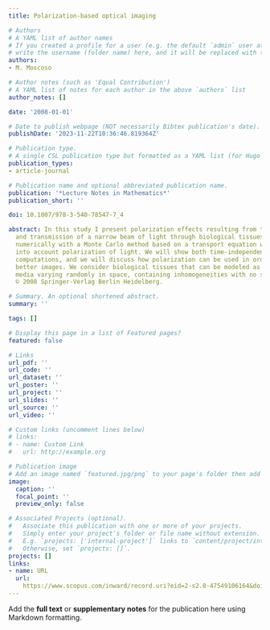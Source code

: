 ```yaml
---
title: Polarization-based optical imaging

# Authors
# A YAML list of author names
# If you created a profile for a user (e.g. the default `admin` user at `content/authors/admin/`), 
# write the username (folder name) here, and it will be replaced with their full name and linked to their profile.
authors:
- M. Moscoso

# Author notes (such as 'Equal Contribution')
# A YAML list of notes for each author in the above `authors` list
author_notes: []

date: '2008-01-01'

# Date to publish webpage (NOT necessarily Bibtex publication's date).
publishDate: '2023-11-22T10:36:46.819364Z'

# Publication type.
# A single CSL publication type but formatted as a YAML list (for Hugo requirements).
publication_types:
- article-journal

# Publication name and optional abbreviated publication name.
publication: '*Lecture Notes in Mathematics*'
publication_short: ''

doi: 10.1007/978-3-540-78547-7_4

abstract: In this study I present polarization effects resulting from the reflection
  and transmission of a narrow beam of light through biological tissues. This is done
  numerically with a Monte Carlo method based on a transport equation which takes
  into account polarization of light. We will show both time-independent and time-dependent
  computations, and we will discuss how polarization can be used in order to obtain
  better images. We consider biological tissues that can be modeled as continuous
  media varying randomly in space, containing inhomogeneities with no sharp boundaries.
  © 2008 Springer-Verlag Berlin Heidelberg.

# Summary. An optional shortened abstract.
summary: ''

tags: []

# Display this page in a list of Featured pages?
featured: false

# Links
url_pdf: ''
url_code: ''
url_dataset: ''
url_poster: ''
url_project: ''
url_slides: ''
url_source: ''
url_video: ''

# Custom links (uncomment lines below)
# links:
# - name: Custom Link
#   url: http://example.org

# Publication image
# Add an image named `featured.jpg/png` to your page's folder then add a caption below.
image:
  caption: ''
  focal_point: ''
  preview_only: false

# Associated Projects (optional).
#   Associate this publication with one or more of your projects.
#   Simply enter your project's folder or file name without extension.
#   E.g. `projects: ['internal-project']` links to `content/project/internal-project/index.md`.
#   Otherwise, set `projects: []`.
projects: []
links:
- name: URL
  url: 
    https://www.scopus.com/inward/record.uri?eid=2-s2.0-47549106164&doi=10.1007%2f978-3-540-78547-7_4&partnerID=40&md5=8f47759e0052e519e7d3783b85880334
---
```


Add the **full text** or **supplementary notes** for the publication here using Markdown formatting.
